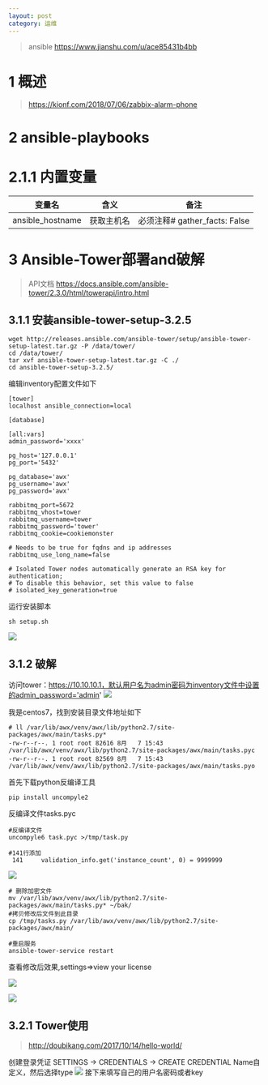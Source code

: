 ```yaml
---
layout: post
category: 运维
---
```


> ansible
> https://www.jianshu.com/u/ace85431b4bb


# 1 概述
> https://kionf.com/2018/07/06/zabbix-alarm-phone
# 2 ansible-playbooks
# 2.1.1 内置变量

| 变量名 | 含义 |备注  |
| --- | --- | --- |
|ansible_hostname |  获取主机名| 必须注释# gather_facts: False |
# 3 Ansible-Tower部署and破解
>API文档 https://docs.ansible.com/ansible-tower/2.3.0/html/towerapi/intro.html
## 3.1.1 安装ansible-tower-setup-3.2.5

```
wget http://releases.ansible.com/ansible-tower/setup/ansible-tower-setup-latest.tar.gz -P /data/tower/
cd /data/tower/
tar xvf ansible-tower-setup-latest.tar.gz -C ./
cd ansible-tower-setup-3.2.5/
```
编辑inventory配置文件如下


```
[tower]
localhost ansible_connection=local

[database]

[all:vars]
admin_password='xxxx'

pg_host='127.0.0.1'
pg_port='5432'

pg_database='awx'
pg_username='awx'
pg_password='awx'

rabbitmq_port=5672
rabbitmq_vhost=tower
rabbitmq_username=tower
rabbitmq_password='tower'
rabbitmq_cookie=cookiemonster

# Needs to be true for fqdns and ip addresses
rabbitmq_use_long_name=false

# Isolated Tower nodes automatically generate an RSA key for authentication;
# To disable this behavior, set this value to false
# isolated_key_generation=true
```

运行安装脚本

```
sh setup.sh
```
![](/assets/img/15336280609790.jpg)
## 3.1.2 破解
访问tower：https://10.10.10.1，默认用户名为admin密码为inventory文件中设置的admin_password='admin'
![](/assets/img/15336281451514.jpg)


我是centos7，找到安装目录文件地址如下

```
# ll /var/lib/awx/venv/awx/lib/python2.7/site-packages/awx/main/tasks.py*
-rw-r--r--. 1 root root 82616 8月   7 15:43 /var/lib/awx/venv/awx/lib/python2.7/site-packages/awx/main/tasks.pyc
-rw-r--r--. 1 root root 82569 8月   7 15:43 /var/lib/awx/venv/awx/lib/python2.7/site-packages/awx/main/tasks.pyo
```

首先下载python反编译工具


```
pip install uncompyle2
```

反编译文件tasks.pyc


```
#反编译文件
uncompyle6 task.pyc >/tmp/task.py
```

```
#141行添加
 141     validation_info.get('instance_count', 0) = 9999999
```
![](/assets/img/15336283712765.jpg)



```
# 删除加密文件
mv /var/lib/awx/venv/awx/lib/python2.7/site-packages/awx/main/tasks.py* ~/bak/
#拷贝修改后文件到此目录
cp /tmp/tasks.py /var/lib/awx/venv/awx/lib/python2.7/site-packages/awx/main/

#重启服务
ansible-tower-service restart
```

查看修改后效果,settings=>view your license

![](/assets/img/15336285952969.jpg)

![](/assets/img/15336286092415.jpg)

## 3.2.1 Tower使用
> http://doubikang.com/2017/10/14/hello-world/


创建登录凭证
SETTINGS -> CREDENTIALS -> CREATE CREDENTIAL
Name自定义，然后选择type
![](/assets/img/15336290707238.jpg)
接下来填写自己的用户名密码或者key


